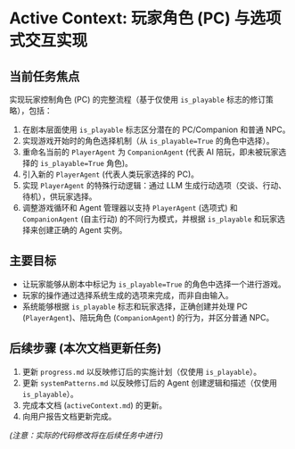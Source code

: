 # Active Context: 玩家角色 (PC) 与选项式交互实现

## 当前任务焦点

实现玩家控制角色 (PC) 的完整流程（基于仅使用 `is_playable` 标志的修订策略），包括：
1.  在剧本层面使用 `is_playable` 标志区分潜在的 PC/Companion 和普通 NPC。
2.  实现游戏开始时的角色选择机制（从 `is_playable=True` 的角色中选择）。
3.  重命名当前的 `PlayerAgent` 为 `CompanionAgent` (代表 AI 陪玩，即未被玩家选择的 `is_playable=True` 角色)。
4.  引入新的 `PlayerAgent` (代表人类玩家选择的 PC)。
5.  实现 `PlayerAgent` 的特殊行动逻辑：通过 LLM 生成行动选项（交谈、行动、待机），供玩家选择。
6.  调整游戏循环和 Agent 管理器以支持 `PlayerAgent` (选项式) 和 `CompanionAgent` (自主行动) 的不同行为模式，并根据 `is_playable` 和玩家选择来创建正确的 Agent 实例。

## 主要目标

*   让玩家能够从剧本中标记为 `is_playable=True` 的角色中选择一个进行游戏。
*   玩家的操作通过选择系统生成的选项来完成，而非自由输入。
*   系统能够根据 `is_playable` 标志和玩家选择，正确创建并处理 PC (`PlayerAgent`)、陪玩角色 (`CompanionAgent`) 的行为，并区分普通 NPC。

## 后续步骤 (本次文档更新任务)

1.  更新 `progress.md` 以反映修订后的实施计划（仅使用 `is_playable`）。
2.  更新 `systemPatterns.md` 以反映修订后的 Agent 创建逻辑和描述（仅使用 `is_playable`）。
3.  完成本文档 (`activeContext.md`) 的更新。
4.  向用户报告文档更新完成。

*(注意：实际的代码修改将在后续任务中进行)*
